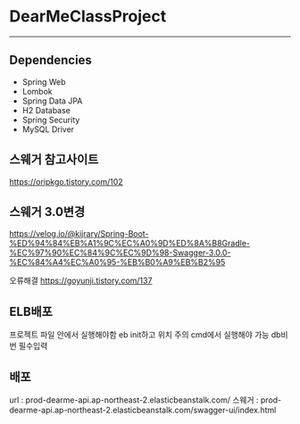 # DearMeClassProject

---
## Dependencies

 * Spring Web
 * Lombok
 * Spring Data JPA
 * H2 Database 
 * Spring Security
 * MySQL Driver

## 스웨거 참고사이트
https://oripkgo.tistory.com/102

## 스웨거 3.0변경
https://velog.io/@kijrary/Spring-Boot-%ED%94%84%EB%A1%9C%EC%A0%9D%ED%8A%B8Gradle-%EC%97%90%EC%84%9C%EC%9D%98-Swagger-3.0.0-%EC%84%A4%EC%A0%95-%EB%B0%A9%EB%B2%95

오류해결
https://goyunji.tistory.com/137

## ELB배포
프로젝트 파일 안에서 실행해야함 eb init하고 위치 주의 cmd에서 실행해야 가능 db비번 필수입력

## 배포
url : prod-dearme-api.ap-northeast-2.elasticbeanstalk.com/
스웨거 : prod-dearme-api.ap-northeast-2.elasticbeanstalk.com/swagger-ui/index.html